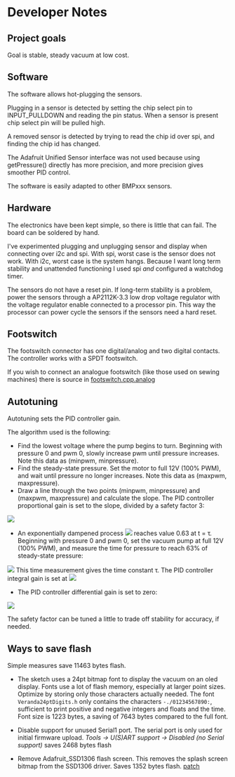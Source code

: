# Developer Notes

## Project goals

Goal is stable, steady vacuum at low cost.

## Software

The software allows hot-plugging the sensors. 

Plugging in a sensor is detected by setting the chip select pin to INPUT_PULLDOWN and reading the pin status. When a sensor is present chip select pin will be pulled high.

A removed sensor is detected by trying to read the chip id over spi, and finding the chip id has changed.

The Adafruit Unified Sensor interface was not used because using getPressure() directly has more precision, and more precision gives smoother PID control.

The software is easily adapted to other BMPxxx sensors.

## Hardware

The electronics have been kept simple, so there is little that can fail. The board can be soldered by hand.

I've experimented plugging and unplugging sensor and display when connecting over i2c and spi. With spi, worst case is the sensor does not work. With i2c, worst case is the system hangs. Because I want long term stability and unattended functioning I used spi *and* configured a watchdog timer.

The sensors do not have a reset pin. If long-term stability is a problem, power the sensors through a AP2112K-3.3 low drop voltage regulator with the voltage regulator enable connected to a processor pin. This way the processor can power cycle the sensors if the sensors need a hard reset.

## Footswitch

The footswitch connector has one digital/analog and two digital contacts. The controller works with a SPDT footswitch.

If you wish to connect an analogue footswitch (like those used on sewing machines) there is source in [footswitch.cpp.analog](arduino/vacuumcontroller/attic/footswitch.cpp.analog)

## Autotuning

Autotuning sets the PID controller gain.

The algorithm used is the following:

- Find the lowest voltage where the pump begins to turn.
Beginning with pressure 0 and pwm 0, slowly increase pwm until pressure increases. Note this data as (minpwm, minpressure).
- Find the steady-state pressure.
Set the motor to full 12V (100% PWM), and wait until pressure no longer increases. Note this data as (maxpwm, maxpressure).
- Draw a line through the two points (minpwm, minpressure) and (maxpwm, maxpressure) and calculate the slope. The PID controller proportional gain is set to the slope, divided by a safety factor 3:

<img src="https://render.githubusercontent.com/render/math?math=K_{p}= \frac{1}{3}\cdot\frac{maxpwm-minpwm}{maxpressure-minpressure}">

- An exponentially dampened process <img src="https://render.githubusercontent.com/render/math?math=y(t)=1-e^{-\frac{t}{\tau}}">
reaches value 0.63 at t = &tau;. Beginning with pressure 0 and pwm 0, set the vacuum pump at full 12V (100% PWM), and measure the time for pressure to reach 63% of steady-state pressure:
<img src="https://render.githubusercontent.com/render/math?math=pressure=minpressure\%2b{0.63}\cdot(maxpressure-minpressure)">
This time measurement gives the time constant &tau;. The PID controller integral gain is set at
 
<img src="https://render.githubusercontent.com/render/math?math=K_{i}= \frac{K_{p}}{\tau}">

- The PID controller differential gain is set to zero:

<img src="https://render.githubusercontent.com/render/math?math=K_{d}= 0">

The safety factor can be tuned a little to trade off stability for accuracy, if needed.

## Ways to save flash

Simple measures save 11463 bytes flash.

- The sketch uses a 24pt bitmap font to display the vacuum on an oled display. Fonts use a lot of flash memory, especially at larger point sizes. Optimize by storing only those characters actually needed. The font ``Veranda24ptDigits.h`` only contains the characters ``-./01234567890:``, sufficient to print positive and negative integers and floats and the time. Font size is 1223 bytes, a saving of 7643 bytes compared to the full font.

- Disable support for unused Serial1 port. The serial port is only used for initial firmware upload. 
  *Tools -> U(S)ART support -> Disabled (no Serial support)*
  saves 2468 bytes flash

- Remove Adafruit_SSD1306 flash screen.
  This removes the splash screen bitmap from the SSD1306 driver. Saves 1352 bytes flash.
  [patch](arduino/libraries/Adafruit_SSD1306.patch)

